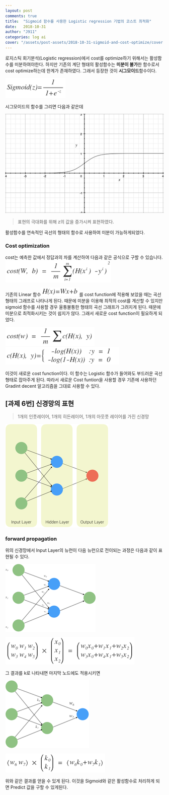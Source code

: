 ```yaml
---
layout: post
comments: true
title:  "Sigmoid 함수를 사용한 Logistic regression 기법의 코스트 최적화"
date:   2018-10-31
author: "J911"
categories: log ai
cover: "/assets/post-assets/2018-10-31-sigmoid-and-cost-optimize/cover.png"
---
```

로지스틱 회기분석(Logistic regression)에서 cost를 optimize하기 위해서는 활성함수를 미분하여야한다. 하지만 기존의 계단 형태의 활성함수는 **미분이 불가**한 함수로서 cost optimize하는데 한계가 존재하였다. 그래서 등장한 것이 **시그모이드**함수이다.

![sigmoid](/assets/post-assets/2018-10-31-sigmoid-and-cost-optimize/sigmoid.png)

시그모이드의 함수를 그리면 다음과 같은데

![sigmoid-graph](/assets/post-assets/2018-10-31-sigmoid-and-cost-optimize/sigmoid-graph.png)
> 표현의 극대화를 위해 z의 값을 증가시켜 표현하였다.

활성함수를 연속적인 곡선의 형태의 함수로 사용하여 미분이 가능하게되었다.

### Cost optimization
cost는 예측한 값에서 정답과의 차를 계산하여 다음과 같은 공식으로 구할 수 있습니다.
![cost-function](/assets/post-assets/2018-10-31-sigmoid-and-cost-optimize/cost-function.png)

기존의 Linear 함수![hypothesis-function](/assets/post-assets/2018-10-31-sigmoid-and-cost-optimize/hypothesis-function.png)를 cost function에 적용해 보았을 때는 곡선 형태의 그래프로 나타나게 된다. 때문에 미분을 이용해 최적의 cost를 계산할 수 있지만 sigmoid 함수를 사용할 경우 울퉁불퉁한 형태의 곡선 그래프가 그려지게 된다. 때문에 미분으로 최적화시키는 것이 쉽지가 않다. 그래서 새로운 cost function이 필요하게 되었다.

![new-cost-function](/assets/post-assets/2018-10-31-sigmoid-and-cost-optimize/new-cost-function.png)
![c-function](/assets/post-assets/2018-10-31-sigmoid-and-cost-optimize/c-function.png)

이것이 새로운 cost function이다. 이 함수는 Logistic 함수가 들어와도 부드러운 곡선 형태로 잡아주게 된다. 따라서 새로운 Cost funtion을 사용할 경우 기존에 사용하던 Gradint decent 알고리즘을 그대로 사용할 수 있다.

## [과제 6번] 신경망의 표현
> 1개의 인풋레이어, 1개의 히든레이어, 1개의 아웃풋 레이어를 가진 신경망

![neural-network](/assets/post-assets/2018-10-31-sigmoid-and-cost-optimize/neural-network.png)

### forward propagation
위의 신경망에서 Input Layer의 뉴런이 다음 뉴런으로 전이되는 과정은 다음과 같이 표현될 수 있다.

![forward-propagation-step1](/assets/post-assets/2018-10-31-sigmoid-and-cost-optimize/forward-propagation-step1.png)

![forward-propagation](/assets/post-assets/2018-10-31-sigmoid-and-cost-optimize/forward-propagation-1.png)

그 결과를 k로 나타내면 마지막 노드에도 적용시키면

![forward-propagation-step2](/assets/post-assets/2018-10-31-sigmoid-and-cost-optimize/forward-propagation-step2.png)

![forward-propagation-step2](/assets/post-assets/2018-10-31-sigmoid-and-cost-optimize/forward-propagation-2.png)

위와 같은 결과를 얻을 수 있게 된다. 이것을 Sigmoid와 같은 활성함수로 처리하게 되면 Predict 값을 구할 수 있게된다.